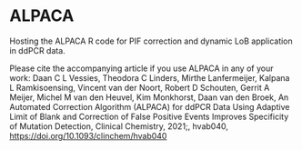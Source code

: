 # ALPACA
Hosting the ALPACA R code for PIF correction and dynamic LoB application in ddPCR data.

Please cite the accompanying article if you use ALPACA in any of your work: 
Daan C L Vessies, Theodora C Linders, Mirthe Lanfermeijer, Kalpana L Ramkisoensing, Vincent van der Noort, Robert D Schouten, Gerrit A Meijer, Michel M van den Heuvel, Kim Monkhorst, Daan van den Broek, An Automated Correction Algorithm (ALPACA) for ddPCR Data Using Adaptive Limit of Blank and Correction of False Positive Events Improves Specificity of Mutation Detection, Clinical Chemistry, 2021;, hvab040, https://doi.org/10.1093/clinchem/hvab040
